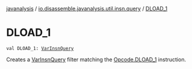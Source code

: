 [javanalysis](../index.md) / [io.disassemble.javanalysis.util.insn.query](index.md) / [DLOAD_1](./-d-l-o-a-d_1.md)

# DLOAD_1

`val DLOAD_1: `[`VarInsnQuery`](-var-insn-query/index.md)

Creates a [VarInsnQuery](-var-insn-query/index.md) filter matching the [Opcode.DLOAD_1](#) instruction.

